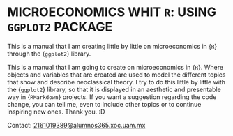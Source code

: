 # MICROECONOMICS WHIT `R`: USING `GGPLOT2` PACKAGE

This is a manual that I am creating little by little on microeconomics in {`R`} through the {`ggplot2`} library.

This is a manual that I am going to create on microeconomics in {`R`}. Where objects and variables that are created
are used to model the different topics that show and describe neoclassical theory. 
I try to do this little by little with the {`ggplot2`} library, so that it is displayed 
in an aesthetic and presentable way in {`RMarkdown`} projects. If you want a suggestion 
regarding the code change, you can tell me, even to include other topics or to 
continue inspiring new ones. Thank you. :D


Contact: 2161019389@alumnos365.xoc.uam.mx
